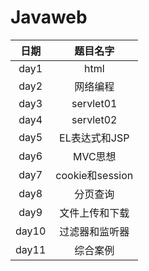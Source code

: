 Javaweb
==
|日期|题目名字|
|:---:|:---:|
|day1|html|
|day2|网络编程|
|day3|servlet01|
|day4|servlet02|
|day5|EL表达式和JSP|
|day6|MVC思想|
|day7|cookie和session|
|day8|分页查询|
|day9|文件上传和下载|
|day10|过滤器和监听器|
|day11|综合案例|

